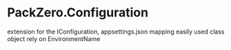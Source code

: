 # PackZero.Configuration
extension for the IConfiguration, appsettings.json mapping easily used class object rely on EnvironmentName
